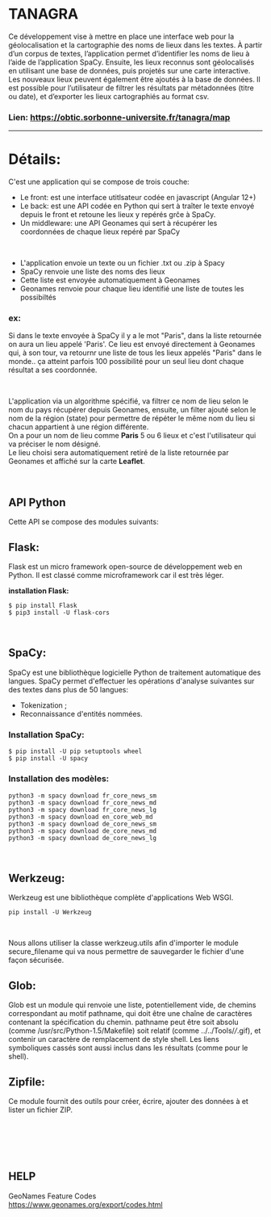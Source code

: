 # **TANAGRA**
Ce développement vise à mettre en place une interface web pour la géolocalisation et la cartographie des noms de lieux dans les textes. À partir d’un corpus de textes, l’application permet d’identifier les noms de lieu à l’aide de l’application SpaCy. Ensuite, les lieux reconnus sont géolocalisés en utilisant une base de données, puis projetés sur une carte interactive. Les nouveaux lieux peuvent également être ajoutés à la base de données. Il est possible pour l’utilisateur de filtrer les résultats par métadonnées (titre ou date), et d’exporter les lieux cartographiés au format csv.


### Lien: https://obtic.sorbonne-universite.fr/tanagra/map

***
# Détails:

C'est une application qui se compose de trois couche:
- Le front: est une interface utitlsateur codée en javascript (Angular 12+)
- Le back: est une API codée en Python qui sert à traîter le texte envoyé depuis le front et retoune les lieux y repérés grĉe à SpaCy.
- Un middleware: une API Geonames qui sert à récupérer les coordonnées de chaque lieux repéré par SpaCy

<br>


- L'application envoie un texte ou un fichier .txt ou .zip à Spacy
- SpaCy renvoie une liste des noms des lieux
- Cette liste est envoyée automatiquement à Geonames
- Geonames renvoie pour chaque lieu identifié une liste de toutes les possibiltés

### **ex:**
Si dans le texte envoyée à SpaCy il y a le mot "Paris", dans la liste retournée on aura un lieu appelé 'Paris'. Ce lieu est envoyé directement à Geonames qui, à son tour, va retournr une liste de tous les lieux appelés "Paris" dans le monde.. ça atteint parfois 100 possibilité pour un seul lieu dont chaque résultat a ses coordonnée.

<br>

L'application via un algorithme spécifié, va filtrer ce nom de lieu selon le nom du pays récupérer depuis Geonames, ensuite, un filter ajouté selon le nom de la région (state) pour permettre de répéter le même nom du lieu si chacun appartient à une région différente.
<br>
On a pour un nom de lieu comme **Paris** 5 ou 6 lieux et c'est l'utilisateur qui va préciser le nom désigné.
<br>
Le lieu choisi sera automatiquement retiré de la liste retournée par Geonames et affiché sur la carte **Leaflet**.

<br>

## **API Python**
Cette API se compose des modules suivants:

## **Flask:**
Flask est un micro framework open-source de développement web en Python. Il est classé comme microframework car il est très léger.

**installation Flask:**
```
$ pip install Flask 
$ pip3 install -U flask-cors
```

<br>

## **SpaCy:**
SpaCy est une bibliothèque logicielle Python de traitement automatique des langues. 
SpaCy permet d'effectuer les opérations d'analyse suivantes sur des textes dans plus de 50 langues:
- Tokenization ;
- Reconnaissance d'entités nommées.

### **Installation SpaCy:**
```
$ pip install -U pip setuptools wheel
$ pip install -U spacy
```

### **Installation des modèles:**

```
python3 -m spacy download fr_core_news_sm
python3 -m spacy download fr_core_news_md
python3 -m spacy download fr_core_news_lg
python3 -m spacy download en_core_web_md
python3 -m spacy download de_core_news_sm
python3 -m spacy download de_core_news_md
python3 -m spacy download de_core_news_lg
```

<br>


## **Werkzeug:**
Werkzeug est une bibliothèque complète d'applications Web WSGI.
```
pip install -U Werkzeug
```
<br>

Nous allons utiliser la classe werkzeug.utils afin d'importer le module secure_filename qui va nous permettre de sauvegarder le fichier d'une façon sécurisée.

## **Glob:**
Glob est un module qui renvoie une liste, potentiellement vide, de chemins correspondant au motif pathname, qui doit être une chaîne de caractères contenant la spécification du chemin. pathname peut être soit absolu (comme /usr/src/Python-1.5/Makefile) soit relatif (comme ../../Tools/*/*.gif), et contenir un caractère de remplacement de style shell. Les liens symboliques cassés sont aussi inclus dans les résultats (comme pour le shell).

## **Zipfile:**
Ce module fournit des outils pour créer, écrire, ajouter des données à et lister un fichier ZIP. 

<br><br><br><br>

## HELP
GeoNames Feature Codes <br>
https://www.geonames.org/export/codes.html
